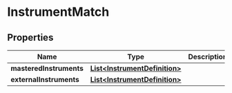

# InstrumentMatch

## Properties

Name | Type | Description | Notes
------------ | ------------- | ------------- | -------------
**masteredInstruments** | [**List&lt;InstrumentDefinition&gt;**](InstrumentDefinition.md) |  |  [optional]
**externalInstruments** | [**List&lt;InstrumentDefinition&gt;**](InstrumentDefinition.md) |  |  [optional]




